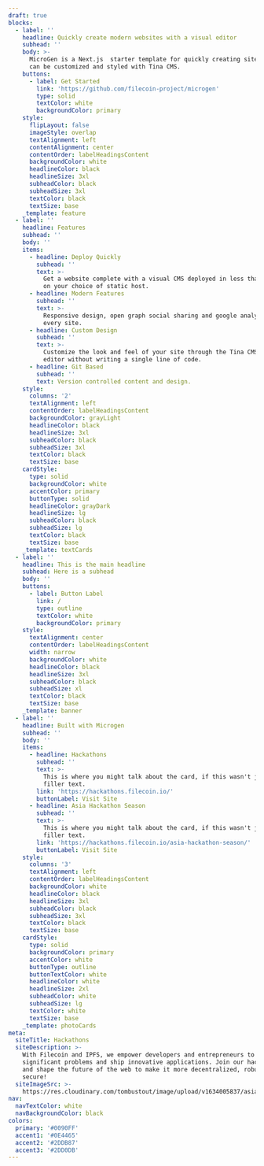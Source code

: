 ```yaml
---
draft: true
blocks:
  - label: ''
    headline: Quickly create modern websites with a visual editor
    subhead: ''
    body: >-
      MicroGen is a Next.js  starter template for quickly creating sites that
      can be customized and styled with Tina CMS.
    buttons:
      - label: Get Started
        link: 'https://github.com/filecoin-project/microgen'
        type: solid
        textColor: white
        backgroundColor: primary
    style:
      flipLayout: false
      imageStyle: overlap
      textAlignment: left
      contentAlignment: center
      contentOrder: labelHeadingsContent
      backgroundColor: white
      headlineColor: black
      headlineSize: 3xl
      subheadColor: black
      subheadSize: 3xl
      textColor: black
      textSize: base
    _template: feature
  - label: ''
    headline: Features
    subhead: ''
    body: ''
    items:
      - headline: Deploy Quickly
        subhead: ''
        text: >-
          Get a website complete with a visual CMS deployed in less than an hour
          on your choice of static host.
      - headline: Modern Features
        subhead: ''
        text: >-
          Responsive design, open graph social sharing and google analytics on
          every site.
      - headline: Custom Design
        subhead: ''
        text: >-
          Customize the look and feel of your site through the Tina CMS visual
          editor without writing a single line of code.
      - headline: Git Based
        subhead: ''
        text: Version controlled content and design.
    style:
      columns: '2'
      textAlignment: left
      contentOrder: labelHeadingsContent
      backgroundColor: grayLight
      headlineColor: black
      headlineSize: 3xl
      subheadColor: black
      subheadSize: 3xl
      textColor: black
      textSize: base
    cardStyle:
      type: solid
      backgroundColor: white
      accentColor: primary
      buttonType: solid
      headlineColor: grayDark
      headlineSize: lg
      subheadColor: black
      subheadSize: lg
      textColor: black
      textSize: base
    _template: textCards
  - label: ''
    headline: This is the main headline
    subhead: Here is a subhead
    body: ''
    buttons:
      - label: Button Label
        link: /
        type: outline
        textColor: white
        backgroundColor: primary
    style:
      textAlignment: center
      contentOrder: labelHeadingsContent
      width: narrow
      backgroundColor: white
      headlineColor: black
      headlineSize: 3xl
      subheadColor: black
      subheadSize: xl
      textColor: black
      textSize: base
    _template: banner
  - label: ''
    headline: Built with Microgen
    subhead: ''
    body: ''
    items:
      - headline: Hackathons
        subhead: ''
        text: >-
          This is where you might talk about the card, if this wasn't just
          filler text.
        link: 'https://hackathons.filecoin.io/'
        buttonLabel: Visit Site
      - headline: Asia Hackathon Season
        subhead: ''
        text: >-
          This is where you might talk about the card, if this wasn't just
          filler text.
        link: 'https://hackathons.filecoin.io/asia-hackathon-season/'
        buttonLabel: Visit Site
    style:
      columns: '3'
      textAlignment: left
      contentOrder: labelHeadingsContent
      backgroundColor: white
      headlineColor: black
      headlineSize: 3xl
      subheadColor: black
      subheadSize: 3xl
      textColor: black
      textSize: base
    cardStyle:
      type: solid
      backgroundColor: primary
      accentColor: white
      buttonType: outline
      buttonTextColor: white
      headlineColor: white
      headlineSize: 2xl
      subheadColor: white
      subheadSize: lg
      textColor: white
      textSize: base
    _template: photoCards
meta:
  siteTitle: Hackathons
  siteDescription: >-
    With Filecoin and IPFS, we empower developers and entrepreneurs to solve
    significant problems and ship innovative applications. Join our hackathons
    and shape the future of the web to make it more decentralized, robust, and
    secure!
  siteImageSrc: >-
    https://res.cloudinary.com/tombustout/image/upload/v1634005837/asia-hackathon-hero_isb8ak.png
nav:
  navTextColor: white
  navBackgroundColor: black
colors:
  primary: '#0090FF'
  accent1: '#0E4465'
  accent2: '#2DDB87'
  accent3: '#2DD0DB'
---
```


